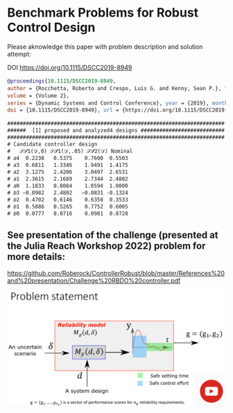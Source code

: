 # Benchmark Problems for Robust Control Design


Please aknowledge this paper with problem description and solution attempt:
 
DOI https://doi.org/10.1115/DSCC2019-8949

``` bibtex
@proceedings{10.1115/DSCC2019-8949, 
author = {Rocchetta, Roberto and Crespo, Luis G. and Kenny, Sean P.}, title = "{Solution of the Benchmark Control Problem by Scenario Optimization}", 
volume = {Volume 2},
series = {Dynamic Systems and Control Conference}, year = {2019}, month = {10}, 
doi = {10.1115/DSCC2019-8949}, url = {https://doi.org/10.1115/DSCC2019-8949}}
```

```
######################################################################
######  [1] proposed and analyzed4 designs ###########################
######################################################################
# Candidate controller design    
#   𝒮𝒫1(𝒟,0) 𝒮𝒫1(𝒟,.05) 𝒮𝒫2(𝒟) Nominal
# 𝑎4  0.2238   0.5375    0.7600  0.5503
# 𝑎3  0.6811   1.3346    1.9491  1.4175
# 𝑎2  3.1275   2.4206    3.0497  2.6531
# 𝑎1  2.3615   2.1689    2.7344  2.4802
# 𝑎0  1.1833   0.8084    1.0594  1.0000
# 𝑏3 −0.0982   2.4802   −0.0831 -0.1324  
# 𝑏2  0.4702   0.6146    0.6358  0.3533
# 𝑏1  0.5886   0.5265    0.7752  0.6005
# 𝑏0  0.0777   0.0716    0.0981  0.0728
 ```


## See presentation of the challenge (presented at the Julia Reach Workshop 2022) problem for more details:
https://github.com/Roberock/ControllerRobust/blob/master/References%20and%20presentation/Challenge%20RBDO%20controller.pdf

[![IMAGE ALT TEXT HERE](./Link_to_youtube_presentation.png)](https://www.youtube.com/watch?v=_wyqEt6J3Zw&ab_channel=JuliaReach)
